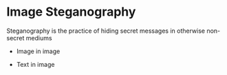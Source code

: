 # Image Steganography

Steganography is the practice of hiding secret messages in otherwise non-secret mediums

- Image in image

- Text in image
